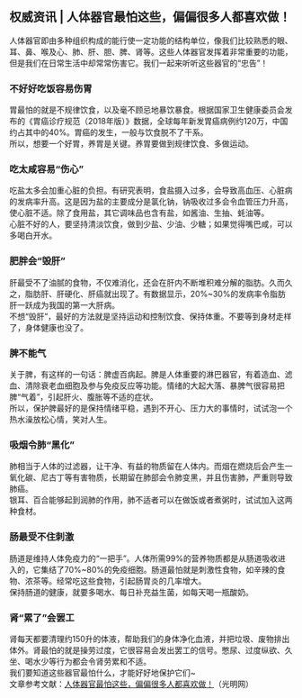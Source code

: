 ## 权威资讯 | 人体器官最怕这些，偏偏很多人都喜欢做！  
人体器官即由多种组织构成的能行使一定功能的结构单位，像我们比较熟悉的眼、耳、鼻、喉及心、肺、肝、胆、脾、肾等。这些人体器官发挥着非常重要的功能，但是我们在日常生活中却常常伤害它。我们一起来听听这些器官的“忠告”！  
### 不好好吃饭容易伤胃  
胃最怕的就是不规律饮食，以及毫不顾忌地暴饮暴食。根据国家卫生健康委员会发布的《胃癌诊疗规范（2018年版）》数据，全球每年新发胃癌病例约120万，中国约占其中的40%。胃癌的发生，一般与饮食脱不了干系。  
所以，想要一个好胃，养胃是关键。养胃要做到规律饮食、多做运动。  
### 吃太咸容易“伤心”  
吃盐太多会加重心脏的负担。有研究表明，食盐摄入过多，会导致高血压、心脏病的发病率升高。这是因为盐的主要成分是氯化钠，钠吸收过多会令血管压力升高，使心脏不适。除了食用盐，其它调味品也含有盐，如酱油、生抽、蚝油等。  
心脏不好的人，要坚持清淡饮食，做到少盐、少油、少糖；如果觉得嘴巴咸，可以多喝白开水。  
### 肥胖会“毁肝”  
肝最受不了油腻的食物，不仅难消化，还会在肝内不断堆积难分解的脂肪。久而久之，脂肪肝、肝硬化、肝癌就出现了。有数据显示，20%~30%的发病率令脂肪肝一跃成为我国的第一大肝病。  
不想“毁肝”，最好的方法就是坚持运动和控制饮食、保持体重。不要等到身材走样了，身体健康也没了。  
### 脾不能气  
关于脾，有这样的一句话：脾虚百病起。脾是人体重要的淋巴器官，有着造血、滤血、清除衰老血细胞及参与免疫反应等功能。情绪的大起大落、暴脾气很容易把脾“气着”，引起肝火、腹胀等不适的症状。  
所以，保护脾最好的是保持情绪平稳，遇到不开心、压力大的事情时，试试泡一个热水澡放松心情，笑对人生。  
### 吸烟令肺“黑化”  
肺相当于人体的过滤器，让干净、有益的物质留在人体内。而烟在燃烧后会产生一氧化碳、尼古丁等有害物质，长期留在肺部会令肺变黑，并且伤害肺，严重则导致肺癌。  
银耳、百合能够起到润肺的作用，肺不适者可以在做饭或者煮粥时，试试加入这两种食材。  
### 肠最受不住刺激  
肠道是维持人体免疫力的“一把手”。人体所需99%的营养物质都是从肠道吸收进入的，它集结了70%~80%的免疫细胞。肠道最怕就是刺激性食物，如辛辣的食物、浓茶等。经常吃这些食物，引起肠胃炎的几率增大。  
保持肠道的健康，就要多喝水、每日补充益生菌，如每天喝一瓶酸奶。  
### 肾“累了”会罢工  
肾每天都要清理约150升的体液，帮助我们的身体净化血液，并把垃圾、废物排出体外。肾最怕的就是操劳过度，它很容易会发出罢工的信号。憋尿、过度纵欲、久坐、喝水少等行为都会令肾劳累和不适。  
我们要知道这些器官最怕什么，才能好好地保护它们~  
文章参考文献：<a href="https://m.gmw.cn/toutiao/2020-04/14/content_1301146408.htm?tt_group_id=6815530864902930952">人体器官最怕这些，偏偏很多人都喜欢做！</a>（光明网）  
